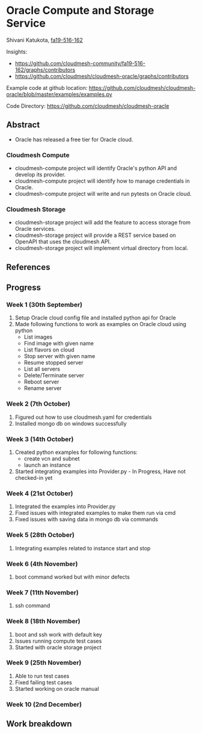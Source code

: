 # Oracle Compute and Storage Service

Shivani Katukota, [fa19-516-162](https://github.com/cloudmesh-community/fa19-516-162)

Insights: 
* <https://github.com/cloudmesh-community/fa19-516-162/graphs/contributors>
* <https://github.com/cloudmesh/cloudmesh-oracle/graphs/contributors>

Example code at github location: 
<https://github.com/cloudmesh/cloudmesh-oracle/blob/master/examples/examples.py>

Code Directory:
<https://github.com/cloudmesh/cloudmesh-oracle>

## Abstract

- Oracle has released a free tier for Oracle cloud.

### Cloudmesh Compute

- cloudmesh-compute project will identify Oracle's python API and develop its 
provider.
- cloudmesh-compute project will identify how to manage credentials in Oracle.
- cloudmesh-compute project will write and run pytests on Oracle cloud. 

### Cloudmesh Storage

- cloudmesh-storage project will add the feature to access storage from Oracle 
services.
- cloudmesh-storage project will provide a REST service based on OpenAPI that 
uses the cloudmesh API.
- cloudmesh-storage project will implement virtual directory from local.

## References

## Progress

### Week 1 (30th September)
1. Setup Oracle cloud config file and installed python api for Oracle
2. Made following functions to work as examples on Oracle cloud using python
    - List images
    - Find image with given name
    - List flavors on cloud
    - Stop server with given name
    - Resume stopped server
    - List all servers
    - Delete/Terminate server
    - Reboot server
    - Rename server

### Week 2 (7th October)
1. Figured out how to use cloudmesh.yaml for credentials
2. Installed mongo db on windows successfully

### Week 3 (14th October)
1. Created python examples for following functions: 
    - create vcn and subnet
    - launch an instance
2. Started integrating examples into Provider.py - In Progress, 
Have not checked-in yet

### Week 4 (21st October)
1. Integrated the examples into Provider.py
2. Fixed issues with integrated examples to make them run via cmd
3. Fixed issues with saving data in mongo db via commands 

### Week 5 (28th October)
1. Integrating examples related to instance start and stop

### Week 6 (4th November)
1. boot command worked but with minor defects

### Week 7 (11th November)
1. ssh command

### Week 8 (18th November)
1. boot and ssh work with default key
2. Issues running compute test cases
3. Started with oracle storage project

### Week 9 (25th November)
1. Able to run test cases
2. Fixed failing test cases
3. Started working on oracle manual

### Week 10 (2nd December)


## Work breakdown
